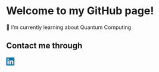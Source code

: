 # Welcome to my GitHub page!

🌱 I’m currently learning about Quantum Computing

## Contact me through
[<img align="left" alt="Brandon Solo | LinkedIn" width="22px" src="/media/icons/linkedin.svg" />][linkedin]



[linkedin]: https://linkedin.com/in/brandon-solo

<!--
**MIBbrandon/MIBbrandon** is a ✨ _special_ ✨ repository because its `README.md` (this file) appears on your GitHub profile.

Here are some ideas to get you started:

- 🔭 I’m currently working on ...
- 🌱 I’m currently learning ...
- 👯 I’m looking to collaborate on ...
- 🤔 I’m looking for help with ...
- 💬 Ask me about ...
- 📫 How to reach me: ...
- 😄 Pronouns: ...
- ⚡ Fun fact: ...
-->
